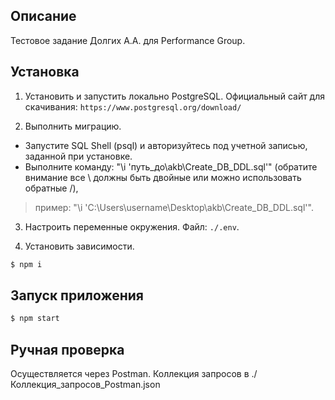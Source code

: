 ## Описание

Тестовое задание Долгих А.А. для Performance Group.

## Установка

1. Установить и запустить локально PostgreSQL.
Официальный сайт для скачивания: `https://www.postgresql.org/download/`

2. Выполнить миграцию.
- Запустите SQL Shell (psql) и авторизуйтесь под учетной записью, заданной при установке.
- Выполните команду: "\i 'путь_до\\akb\\Create_DB_DDL.sql'" (обратите внимание все \\ должны быть двойные или можно использовать обратные /),
> пример: "\i 'C:\\Users\\username\\Desktop\\akb\\Create_DB_DDL.sql'".

3. Настроить переменные окружения.
Файл: `./.env`.

4. Установить зависимости.
```bash
$ npm i
```

## Запуск приложения

```bash
$ npm start
```

## Ручная проверка

Осуществляется через Postman.
Коллекция запросов в ./Коллекция_запросов_Postman.json
